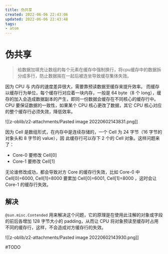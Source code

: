 ```yaml
---
title: 伪共享
created: 2022-06-06 22:43:06
updated: 2022-06-06 22:43:48
tags: 
- atom
---
```


# 伪共享

> 给数据加填充让数组的每个元素在缓存中强制换行，将cpu缓存中的数据拆分成多行，防止数据挨在一起后被连坐导致缓存集体失效。

因为 CPU 与 内存的速度差异很大，需要靠预读数据至缓存来提升效率。
而缓存以缓存行为单位，每个缓存行对应着一块内存，一般是 64 byte（8 个 long），缓存的加入会造成数据副本的产生，即同一份数据会缓存在不同核心的缓存行中。
CPU 要保证数据的一致性，如果某个 CPU 核心更改了数据，其它 CPU 核心对应的整个缓存行必须失效，降低效率。

![[z-oblib/z2-attachments/Pasted image 20220602143831.png]]

因为 Cell 是数组形式，在内存中是连续存储的，一个 Cell 为 24 字节（16 字节的对象头和 8 字节的 value），因 此缓存行可以存下 2 个的 Cell 对象。这样问题来了：
- Core-0 要修改 Cell[0]
- Core-1 要修改 Cell[1]

无论谁修改成功，都会导致对方 Core 的缓存行失效，比如 Core-0 中 Cell[0]=6000, Cell[1]=8000 要累加 Cell[0]=6001, Cell[1]=8000 ，这时会让 Core-1 的缓存行失效。

## 解决

`@sun.misc.Contended` 用来解决这个问题，它的原理是在使用此注解的对象或字段的前后各增加 128 字节大小的 padding，从而让 CPU 将对象预读至缓存时占用不同的缓存行，这样，不会造成对方缓存行的失效。

![[z-oblib/z2-attachments/Pasted image 20220602143930.png]]

#TODO 